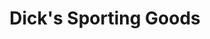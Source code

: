 ---
title: "Dick's Sporting Goods"
url: /concord/dicks-sporting-goods-bayfield-parkway/
shop: sports
---